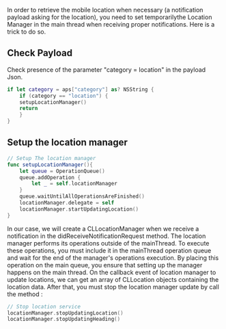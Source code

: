 In order to retrieve the mobile location when necessary (a notification payload asking for the location), you need to set temporarilythe Location Manager in the main thread when receiving proper notifications. Here is a trick to do so.

## Check Payload

Check presence of the parameter "category = location" in the payload Json.
```swift
if let category = aps["category"] as? NSString {
	if (category == "location") {
	setupLocationManager()
	return
	}
}
```

## Setup the location manager

```swift
// Setup The location manager
func setupLocationManager(){
	let queue = OperationQueue()
	queue.addOperation {
		let _ = self.locationManager
	}
	queue.waitUntilAllOperationsAreFinished()
	locationManager.delegate = self
	locationManager.startUpdatingLocation()
}
```
In our case, we will create a CLLocationManager when we receive a notification in the didReceiveNotificationRequest method. The location manager performs its operations outside of the mainThread. To execute these operations, you must include it in the mainThread operation queue and wait for the end of the manager's operations execution.
By placing this operation on the main queue, you ensure that setting up the manager happens on the main thread.
On the callback event of location manager to update locations, we can get an array of CLLocation objects containing the location data. After that, you must stop the location manager update by call the method :
```swift
// Stop location service
locationManager.stopUpdatingLocation()
locationManager.stopUpdatingHeading()
```
